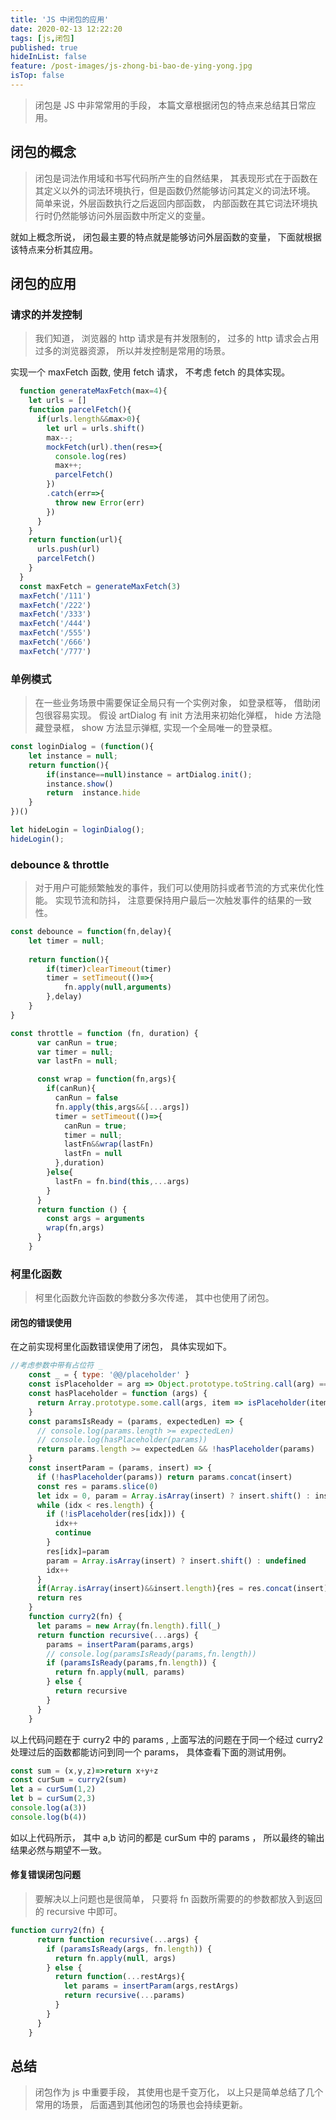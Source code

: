 ```yaml
---
title: 'JS 中闭包的应用'
date: 2020-02-13 12:22:20
tags: [js,闭包]
published: true
hideInList: false
feature: /post-images/js-zhong-bi-bao-de-ying-yong.jpg
isTop: false
---
```

> 闭包是 JS 中非常常用的手段， 本篇文章根据闭包的特点来总结其日常应用。

## 闭包的概念
> 闭包是词法作用域和书写代码所产生的自然结果， 其表现形式在于函数在其定义以外的词法环境执行，但是函数仍然能够访问其定义的词法环境。 简单来说，外层函数执行之后返回内部函数， 内部函数在其它词法环境执行时仍然能够访问外层函数中所定义的变量。

就如上概念所说， 闭包最主要的特点就是能够访问外层函数的变量， 下面就根据该特点来分析其应用。

## 闭包的应用


<!-- 
TODO: 模块化
### 模块化的前身
> js 早期是没有模块化的概念， 而使用闭包可以解决全局变量污染的问题。

```js
var  a = ()
``` -->

### 请求的并发控制
> 我们知道， 浏览器的 http 请求是有并发限制的， 过多的 http 请求会占用过多的浏览器资源， 所以并发控制是常用的场景。

实现一个  maxFetch 函数,  使用 fetch 请求， 不考虑 fetch 的具体实现。
```js
  function generateMaxFetch(max=4){
    let urls = []
    function parcelFetch(){
      if(urls.length&&max>0){
        let url = urls.shift()
        max--;
        mockFetch(url).then(res=>{
          console.log(res)
          max++;
          parcelFetch()
        })
        .catch(err=>{
          throw new Error(err)
        })
      }
    }
    return function(url){
      urls.push(url)
      parcelFetch()
    }
  }
  const maxFetch = generateMaxFetch(3)
  maxFetch('/111')
  maxFetch('/222')
  maxFetch('/333')
  maxFetch('/444')
  maxFetch('/555')
  maxFetch('/666')
  maxFetch('/777')
```

### 单例模式
> 在一些业务场景中需要保证全局只有一个实例对象， 如登录框等， 借助闭包很容易实现。
假设 artDialog 有 init 方法用来初始化弹框， hide 方法隐藏登录框， show 方法显示弹框, 实现一个全局唯一的登录框。
```js
const loginDialog = (function(){
    let instance = null;
    return function(){
        if(instance==null)instance = artDialog.init();
        instance.show()
        return  instance.hide
    }   
})()

let hideLogin = loginDialog();
hideLogin();
```

### debounce & throttle
> 对于用户可能频繁触发的事件，我们可以使用防抖或者节流的方式来优化性能。
实现节流和防抖， 注意要保持用户最后一次触发事件的结果的一致性。
```js
const debounce = function(fn,delay){
    let timer = null;
    
    return function(){
        if(timer)clearTimeout(timer)
        timer = setTimeout(()=>{
            fn.apply(null,arguments)
        },delay)
    }
}

const throttle = function (fn, duration) {
      var canRun = true;
      var timer = null;
      var lastFn = null;

      const wrap = function(fn,args){
        if(canRun){
          canRun = false
          fn.apply(this,args&&[...args])
          timer = setTimeout(()=>{
            canRun = true;
            timer = null;
            lastFn&&wrap(lastFn)
            lastFn = null
          },duration)
        }else{
          lastFn = fn.bind(this,...args)
        }
      }
      return function () {
        const args = arguments
        wrap(fn,args)
      }
    }
```
### 柯里化函数
> 柯里化函数允许函数的参数分多次传递， 其中也使用了闭包。

#### 闭包的错误使用
在之前实现柯里化函数错误使用了闭包， 具体实现如下。
```js
//考虑参数中带有占位符 _
    const _ = { type: '@@/placeholder' }
    const isPlaceholder = arg => Object.prototype.toString.call(arg) === '[object Object]' && arg === _;
    const hasPlaceholder = function (args) {
      return Array.prototype.some.call(args, item => isPlaceholder(item))
    }
    const paramsIsReady = (params, expectedLen) => {
      // console.log(params.length >= expectedLen)
      // console.log(hasPlaceholder(params))
      return params.length >= expectedLen && !hasPlaceholder(params)
    }
    const insertParam = (params, insert) => {
      if (!hasPlaceholder(params)) return params.concat(insert)
      const res = params.slice(0)
      let idx = 0, param = Array.isArray(insert) ? insert.shift() : insert
      while (idx < res.length) {
        if (!isPlaceholder(res[idx])) {
          idx++
          continue
        }
        res[idx]=param
        param = Array.isArray(insert) ? insert.shift() : undefined
        idx++
      }
      if(Array.isArray(insert)&&insert.length){res = res.concat(insert)}
      return res
    }
    function curry2(fn) {
      let params = new Array(fn.length).fill(_)
      return function recursive(...args) {
        params = insertParam(params,args)
        // console.log(paramsIsReady(params,fn.length))
        if (paramsIsReady(params,fn.length)) {
          return fn.apply(null, params)
        } else {
          return recursive
        }
      }
    }
```
以上代码问题在于 curry2 中的 params ,  上面写法的问题在于同一个经过 curry2 处理过后的函数都能访问到同一个 params， 具体查看下面的测试用例。
```js
const sum = (x,y,z)=>return x+y+z
const curSum = curry2(sum)
let a = curSum(1,2)
let b = curSum(2,3)
console.log(a(3))
console.log(b(4))
```
如以上代码所示， 其中 a,b 访问的都是 curSum 中的 params ， 所以最终的输出结果必然与期望不一致。 

#### 修复错误闭包问题
> 要解决以上问题也是很简单， 只要将 fn 函数所需要的的参数都放入到返回的 recursive 中即可。 

```js
function curry2(fn) {
      return function recursive(...args) {
        if (paramsIsReady(args, fn.length)) {
          return fn.apply(null, args)
        } else {
          return function(...restArgs){
            let params = insertParam(args,restArgs)
            return recursive(...params)
          }
        }
      }
    }
```

## 总结
> 闭包作为 js 中重要手段， 其使用也是千变万化， 以上只是简单总结了几个常用的场景， 后面遇到其他闭包的场景也会持续更新。